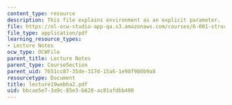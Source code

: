 ```yaml
---
content_type: resource
description: This file explains environment as an explicit parameter.
file: https://ol-ocw-studio-app-qa.s3.amazonaws.com/courses/6-001-structure-and-interpretation-of-computer-programs-spring-2005/bbcae5e73a9c85e3b628ac81afdbb480_lecture19webha2.pdf
file_type: application/pdf
learning_resource_types:
- Lecture Notes
ocw_type: OCWFile
parent_title: Lecture Notes
parent_type: CourseSection
parent_uid: 7651cc87-35de-317d-15a6-1e98f980b9a8
resourcetype: Document
title: lecture19webha2.pdf
uid: bbcae5e7-3a9c-85e3-b628-ac81afdbb480
---
```

